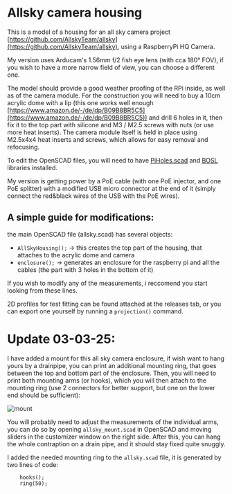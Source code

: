 # Allsky camera housing

This is a model of a housing for an all sky camera project [https://github.com/AllskyTeam/allsky](https://github.com/AllskyTeam/allsky), using a RaspberryPi HQ Camera.

My version uses Arducam's 1.56mm f/2 fish eye lens (with cca 180° FOV), if you wish to have a more narrow field of view, you can choose a different one.

The model should provide a good weather proofing of the RPi inside, as well as of the camera module. For the construction you will need to buy a 10cm acrylic dome with a lip (this one works well enough [https://www.amazon.de/-/de/dp/B09B8BR5C5](https://www.amazon.de/-/de/dp/B09B8BR5C5)) and drill 6 holes in it, then fix it to the top part with silicone and M3 / M2.5 screws with nuts (or use more heat inserts). The camera module itself is held in place using M2.5x4x4 heat inserts and screws, which allows for easy removal and refocusing.

To edit the OpenSCAD files, you will need to have [PiHoles.scad](https://github.com/daprice/PiHoles) and [BOSL](https://github.com/revarbat/BOSL) libraries installed.

My version is getting power by a PoE cable (with one PoE injector, and one PoE splitter) with a modified USB micro connector at the end of it (simply connect the red&black wires of the USB with the PoE wires).

## A simple guide for modifications:
the main OpenSCAD file (allsky.scad) has several objects:

- `AllSkyHousing();` → this creates the top part of the housing, that attaches to the acrylic dome and camera
- `enclosure();` → generates an enclosure for the raspberry pi and all the cables (the part with 3 holes in the bottom of it)
 
If you wish to modify any of the measurements, i reccomend you start looking from these lines.

2D profiles for test fitting can be found attached at the releases tab, or you can export one yourself by running a `projection()` command.

# Update 03-03-25:

I have added a mount for this all sky camera enclosure, if wish want to hang yours by a drainpipe, you can print an additional mounting ring, that goes between the top and bottom part of the enclosure. Then, you will need to print both mounting arms (or hooks), which you will then attach to the mounting ring (use 2 connectors for better support, but one on the lower end should be sufficient):

![mount](docs/mount.png)

You will probably need to adjust the measurements of the individual arms, you can do so by opening `allsky_mount.scad` in OpenSCAD and moving sliders in the customizer window on the right side.
After this, you can hang the whole contraption on a drain pipe, and it should stay fixed quite snuggly.

I added the needed mounting ring to the `allsky.scad` file, it is generated by two lines of code:

```scad
	hooks();
	ring(50);
```
